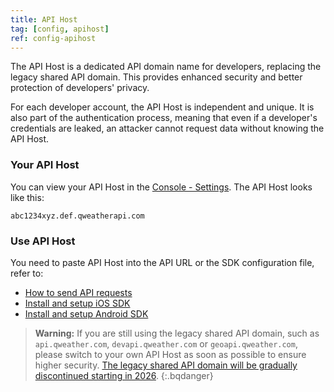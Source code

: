 ```yaml
---
title: API Host
tag: [config, apihost]
ref: config-apihost
---
```


The API Host is a dedicated API domain name for developers, replacing the legacy shared API domain. This provides enhanced security and better protection of developers' privacy.

For each developer account, the API Host is independent and unique. It is also part of the authentication process, meaning that even if a developer's credentials are leaked, an attacker cannot request data without knowing the API Host.

### Your API Host

You can view your API Host in the [Console - Settings](https://console.qweather.com/setting). The API Host looks like this:

```
abc1234xyz.def.qweatherapi.com
```

### Use API Host

You need to paste API Host into the API URL or the SDK configuration file, refer to:

- [How to send API requests](/en/docs/configuration/api-config/)
- [Install and setup iOS SDK](/en/docs/configuration/ios-sdk-config/)
- [Install and setup Android SDK](/en/docs/configuration/android-sdk-config/)


> **Warning:** If you are still using the legacy shared API domain, such as `api.qweather.com`, `devapi.qweather.com` or `geoapi.qweather.com`, please switch to your own API Host as soon as possible to ensure higher security. [The legacy shared API domain will be gradually discontinued starting in 2026](https://blog.qweather.com/announce/public-api-domain-change-to-api-host/).
{:.bqdanger}